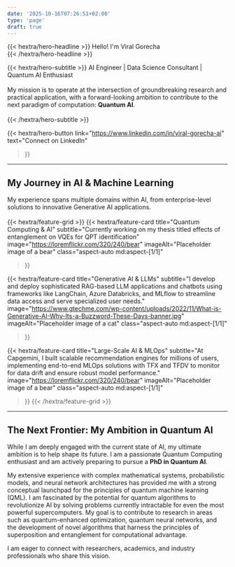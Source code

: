 ```yaml
---
date: '2025-10-16T07:26:51+02:00'
type: 'page'
draft: true
---
```


{{< hextra/hero-headline >}}
  Hello! I'm Viral Gorecha
  <br>
{{< /hextra/hero-headline >}}

{{< hextra/hero-subtitle >}}
  AI Engineer | Data Science Consultant | Quantum AI Enthusiast
  <br>
  <br>
  My mission is to operate at the intersection of groundbreaking research and practical application, with a forward-looking ambition to contribute to the next paradigm of computation: **Quantum AI**.
  <br>
  <br>
{{< /hextra/hero-subtitle >}}

{{< hextra/hero-button 
  link="https://www.linkedin.com/in/viral-gorecha-ai"
  text="Connect on LinkedIn"
>}}

---
## My Journey in AI & Machine Learning
My experience spans multiple domains within AI, from enterprise-level solutions to innovative Generative AI applications.
<br>
<br>
{{< hextra/feature-grid >}}
  {{< hextra/feature-card
    title="Quantum Computing & AI"
    subtitle="Currently working on my thesis titled effects of entanglement on VQEs for QPT identification"
    image="https://loremflickr.com/320/240/bear"
    imageAlt="Placeholder image of a bear"
    class="aspect-auto md:aspect-[1/1]"
  >}}

  {{< hextra/feature-card
    title="Generative AI & LLMs"
    subtitle="I develop and deploy sophisticated RAG-based LLM applications and chatbots using frameworks like LangChain, Azure Databricks, and MLflow to streamline data access and serve specialized user needs."
    image="https://www.gtechme.com/wp-content/uploads/2022/11/What-is-Generative-AI-Why-Its-a-Buzzword-These-Days-banner.jpg"
    imageAlt="Placeholder image of a cat"
    class="aspect-auto md:aspect-[1/1]"
  >}}

  {{< hextra/feature-card
    title="Large-Scale AI & MLOps"
    subtitle="At Capgemini, I built scalable recommendation engines for millions of users, implementing end-to-end MLOps solutions with TFX and TFDV to monitor for data drift and ensure robust model performance."
    image="https://loremflickr.com/320/240/bear"
    imageAlt="Placeholder image of a bear"
    class="aspect-auto md:aspect-[1/1]"
  >}}
{{< /hextra/feature-grid >}}

---

## The Next Frontier: My Ambition in Quantum AI

While I am deeply engaged with the current state of AI, my ultimate ambition is to help shape its future. I am a passionate Quantum Computing enthusiast and am actively preparing to pursue a **PhD in Quantum AI**.

My extensive experience with complex mathematical systems, probabilistic models, and neural network architectures has provided me with a strong conceptual launchpad for the principles of quantum machine learning (QML). I am fascinated by the potential for quantum algorithms to revolutionize AI by solving problems currently intractable for even the most powerful supercomputers. My goal is to contribute to research in areas such as quantum-enhanced optimization, quantum neural networks, and the development of novel algorithms that harness the principles of superposition and entanglement for computational advantage.

I am eager to connect with researchers, academics, and industry professionals who share this vision.
